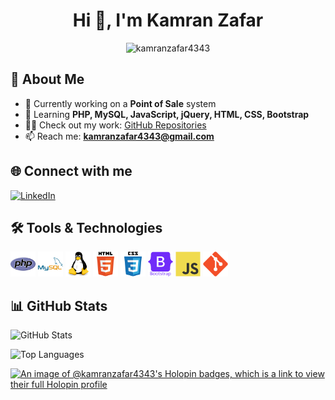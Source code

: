 <h1 align="center">Hi 👋, I'm Kamran Zafar</h1>
<p align="center">
  <img src="https://komarev.com/ghpvc/?username=kamranzafar4343&label=Profile%20views&color=0e75b6&style=flat" alt="kamranzafar4343" />
</p>

## 💫 About Me
- 🔭 Currently working on a **Point of Sale** system  
- 🌱 Learning **PHP, MySQL, JavaScript, jQuery, HTML, CSS, Bootstrap**  
- 👨‍💻 Check out my work: [GitHub Repositories](https://github.com/kamranzafar4343?tab=repositories)  
- 📫 Reach me: **kamranzafar4343@gmail.com**

## 🌐 Connect with me
[![LinkedIn](https://img.shields.io/badge/-LinkedIn-%230077B5?style=flat&logo=linkedin&logoColor=white)](https://linkedin.com/in/kamranzafar4343)

## 🛠️ Tools & Technologies
<p align="left">
  <img src="https://raw.githubusercontent.com/devicons/devicon/master/icons/php/php-original.svg" alt="PHP" width="40" height="40" />
  <img src="https://raw.githubusercontent.com/devicons/devicon/master/icons/mysql/mysql-original-wordmark.svg" alt="MySQL" width="40" height="40" />
  <img src="https://raw.githubusercontent.com/devicons/devicon/master/icons/linux/linux-original.svg" alt="Linux" width="40" height="40" />
  <img src="https://raw.githubusercontent.com/devicons/devicon/master/icons/html5/html5-original-wordmark.svg" alt="HTML5" width="40" height="40" />
  <img src="https://raw.githubusercontent.com/devicons/devicon/master/icons/css3/css3-original-wordmark.svg" alt="CSS3" width="40" height="40" />
  <img src="https://raw.githubusercontent.com/devicons/devicon/master/icons/bootstrap/bootstrap-plain-wordmark.svg" alt="Bootstrap" width="40" height="40" />
  <img src="https://raw.githubusercontent.com/devicons/devicon/master/icons/javascript/javascript-original.svg" alt="JavaScript" width="40" height="40" />
  <img src="https://raw.githubusercontent.com/devicons/devicon/master/icons/git/git-original.svg" alt="Git" width="40" height="40" />
</p>

## 📊 GitHub Stats
<p align="left">
  <img src="https://github-readme-stats.vercel.app/api?username=kamranzafar4343&show_icons=true&locale=en" alt="GitHub Stats" />
</p>
<p align="left">
  <img src="https://github-readme-stats.vercel.app/api/top-langs?username=kamranzafar4343&show_icons=true&locale=en&layout=compact" alt="Top Languages" />
</p>

[![An image of @kamranzafar4343's Holopin badges, which is a link to view their full Holopin profile](https://holopin.me/kamranzafar4343)](https://holopin.io/@kamranzafar4343)


